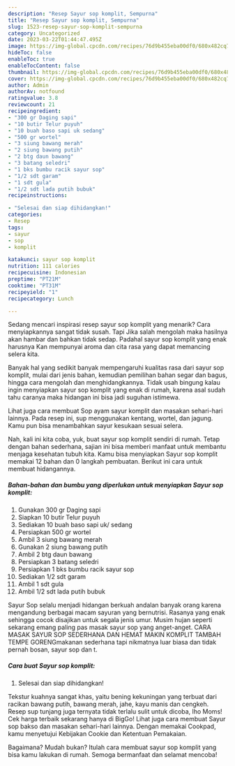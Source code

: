 ```yaml
---
description: "Resep Sayur sop komplit, Sempurna"
title: "Resep Sayur sop komplit, Sempurna"
slug: 1523-resep-sayur-sop-komplit-sempurna
category: Uncategorized
date: 2023-03-22T01:44:47.495Z
image: https://img-global.cpcdn.com/recipes/76d9b455eba00df0/680x482cq70/sayur-sop-komplit-foto-resep-utama.jpg
hideToc: false
enableToc: true
enableTocContent: false
thumbnail: https://img-global.cpcdn.com/recipes/76d9b455eba00df0/680x482cq70/sayur-sop-komplit-foto-resep-utama.jpg
cover: https://img-global.cpcdn.com/recipes/76d9b455eba00df0/680x482cq70/sayur-sop-komplit-foto-resep-utama.jpg
author: Admin
authorAv: notfound
ratingvalue: 3.8
reviewcount: 21
recipeingredient:
- "300 gr Daging sapi"
- "10 butir Telur puyuh"
- "10 buah baso sapi uk sedang"
- "500 gr wortel"
- "3 siung bawang merah"
- "2 siung bawang putih"
- "2 btg daun bawang"
- "3 batang seledri"
- "1 bks bumbu racik sayur sop"
- "1/2 sdt garam"
- "1 sdt gula"
- "1/2 sdt lada putih bubuk"
recipeinstructions:

- "Selesai dan siap dihidangkan!"
categories:
- Resep
tags:
- sayur
- sop
- komplit

katakunci: sayur sop komplit 
nutrition: 111 calories
recipecuisine: Indonesian
preptime: "PT21M"
cooktime: "PT31M"
recipeyield: "1"
recipecategory: Lunch

---
```



Sedang mencari inspirasi resep sayur sop komplit yang menarik? Cara menyiapkannya sangat tidak susah. Tapi Jika salah mengolah maka hasilnya akan hambar dan bahkan tidak sedap. Padahal sayur sop komplit yang enak harusnya Kan mempunyai aroma dan cita rasa yang dapat memancing selera kita.


Banyak hal yang sedikit banyak mempengaruhi kualitas rasa dari sayur sop komplit, mulai dari jenis bahan, kemudian pemilihan bahan segar dan bagus, hingga cara mengolah dan menghidangkannya. Tidak usah bingung kalau ingin menyiapkan sayur sop komplit yang enak di rumah, karena asal sudah tahu caranya maka hidangan ini bisa jadi suguhan istimewa.

Lihat juga cara membuat Sop ayam sayur komplit dan masakan sehari-hari lainnya. Pada resep ini, sup menggunakan kentang, wortel, dan jagung. Kamu pun bisa menambahkan sayur kesukaan sesuai selera.


Nah, kali ini kita coba, yuk, buat sayur sop komplit sendiri di rumah. Tetap dengan bahan sederhana, sajian ini bisa memberi manfaat untuk membantu menjaga kesehatan tubuh kita. Kamu bisa menyiapkan Sayur sop komplit memakai 12 bahan dan 0 langkah pembuatan. Berikut ini cara untuk membuat hidangannya.

<!--inarticleads1-->

##### Bahan-bahan dan bumbu yang diperlukan untuk menyiapkan Sayur sop komplit:

1. Gunakan 300 gr Daging sapi
1. Siapkan 10 butir Telur puyuh
1. Sediakan 10 buah baso sapi uk/ sedang
1. Persiapkan 500 gr wortel
1. Ambil 3 siung bawang merah
1. Gunakan 2 siung bawang putih
1. Ambil 2 btg daun bawang
1. Persiapkan 3 batang seledri
1. Persiapkan 1 bks bumbu racik sayur sop
1. Sediakan 1/2 sdt garam
1. Ambil 1 sdt gula
1. Ambil 1/2 sdt lada putih bubuk


Sayur Sop selalu menjadi hidangan berkuah andalan banyak orang karena mengandung berbagai macam sayuran yang bernutrisi. Rasanya yang enak sehingga cocok disajikan untuk segala jenis umur. Musim hujan seperti sekarang emang paling pas masak sayur sop yang anget-anget. CARA MASAK SAYUR SOP SEDERHANA DAN HEMAT MAKIN KOMPLIT TAMBAH TEMPE GORENGmakanan sederhana tapi nikmatnya luar biasa dan tidak pernah bosan, sayur sop dan t. 

<!--inarticleads2-->

##### Cara buat Sayur sop komplit:


1. Selesai dan siap dihidangkan!

Tekstur kuahnya sangat khas, yaitu bening kekuningan yang terbuat dari racikan bawang putih, bawang merah, jahe, kayu manis dan cengkeh. Resep sup tunjang juga ternyata tidak terlalu sulit untuk dicoba, lho Moms! Cek harga terbaik sekarang hanya di BigGo! Lihat juga cara membuat Sayur sop bakso dan masakan sehari-hari lainnya. Dengan memakai Cookpad, kamu menyetujui Kebijakan Cookie dan Ketentuan Pemakaian. 

Bagaimana? Mudah bukan? Itulah cara membuat sayur sop komplit yang bisa kamu lakukan di rumah. Semoga bermanfaat dan selamat mencoba!
